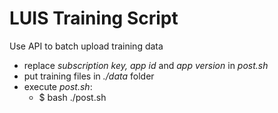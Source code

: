 # LUIS Training Script
Use API to batch upload training data

- replace *subscription key, app id* and *app version* in *post.sh*
- put training files in *./data* folder
- execute *post.sh*:
	- $ bash ./post.sh

 